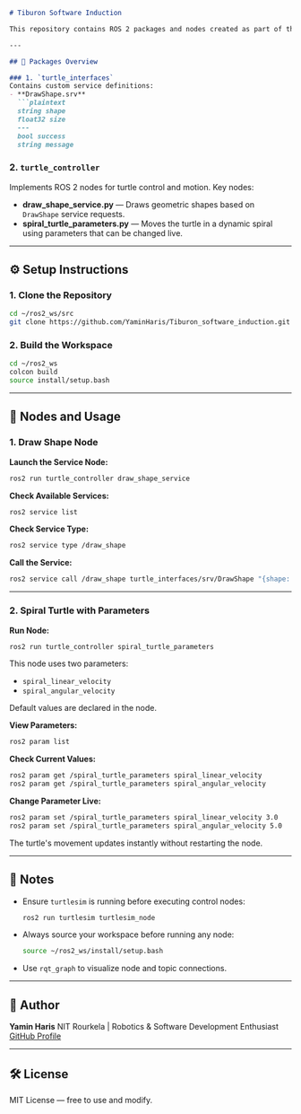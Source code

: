````markdown
# Tiburon Software Induction

This repository contains ROS 2 packages and nodes created as part of the Tiburon software induction tasks. It includes various turtle simulation nodes demonstrating service calls, parameter handling, and motion control.

---

## 🧩 Packages Overview

### 1. `turtle_interfaces`
Contains custom service definitions:
- **DrawShape.srv**
  ```plaintext
  string shape
  float32 size
  ---
  bool success
  string message
````

### 2. `turtle_controller`

Implements ROS 2 nodes for turtle control and motion.
Key nodes:

* **draw_shape_service.py** — Draws geometric shapes based on `DrawShape` service requests.
* **spiral_turtle_parameters.py** — Moves the turtle in a dynamic spiral using parameters that can be changed live.

---

## ⚙️ Setup Instructions

### 1. Clone the Repository

```bash
cd ~/ros2_ws/src
git clone https://github.com/YaminHaris/Tiburon_software_induction.git
```

### 2. Build the Workspace

```bash
cd ~/ros2_ws
colcon build
source install/setup.bash
```

---

## 🐢 Nodes and Usage

### 1. **Draw Shape Node**

**Launch the Service Node:**

```bash
ros2 run turtle_controller draw_shape_service
```

**Check Available Services:**

```bash
ros2 service list
```

**Check Service Type:**

```bash
ros2 service type /draw_shape
```

**Call the Service:**

```bash
ros2 service call /draw_shape turtle_interfaces/srv/DrawShape "{shape: 'square', size: 2.0}"
```

---

### 2. **Spiral Turtle with Parameters**

**Run Node:**

```bash
ros2 run turtle_controller spiral_turtle_parameters
```

This node uses two parameters:

* `spiral_linear_velocity`
* `spiral_angular_velocity`

Default values are declared in the node.

**View Parameters:**

```bash
ros2 param list
```

**Check Current Values:**

```bash
ros2 param get /spiral_turtle_parameters spiral_linear_velocity
ros2 param get /spiral_turtle_parameters spiral_angular_velocity
```

**Change Parameter Live:**

```bash
ros2 param set /spiral_turtle_parameters spiral_linear_velocity 3.0
ros2 param set /spiral_turtle_parameters spiral_angular_velocity 5.0
```

The turtle's movement updates instantly without restarting the node.

---

## 🧠 Notes

* Ensure `turtlesim` is running before executing control nodes:

  ```bash
  ros2 run turtlesim turtlesim_node
  ```
* Always source your workspace before running any node:

  ```bash
  source ~/ros2_ws/install/setup.bash
  ```
* Use `rqt_graph` to visualize node and topic connections.

---

## 🧾 Author

**Yamin Haris**
NIT Rourkela | Robotics & Software Development Enthusiast
[GitHub Profile](https://github.com/YaminHaris)

---

## 🛠️ License

MIT License — free to use and modify.

